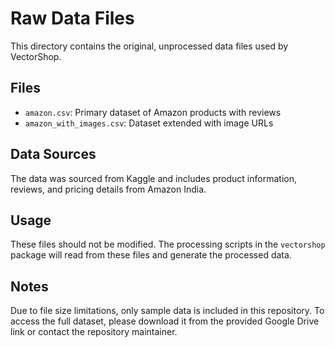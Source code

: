 # Raw Data Files

This directory contains the original, unprocessed data files used by VectorShop.

## Files

- `amazon.csv`: Primary dataset of Amazon products with reviews
- `amazon_with_images.csv`: Dataset extended with image URLs

## Data Sources

The data was sourced from Kaggle and includes product information, reviews, and pricing details from Amazon India.

## Usage

These files should not be modified. The processing scripts in the `vectorshop` package will read from these files and generate the processed data.

## Notes

Due to file size limitations, only sample data is included in this repository. To access the full dataset, please download it from the provided Google Drive link or contact the repository maintainer.